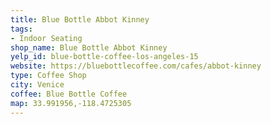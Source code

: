 ```yaml
---
title: Blue Bottle Abbot Kinney
tags:
- Indoor Seating
shop_name: Blue Bottle Abbot Kinney
yelp_id: blue-bottle-coffee-los-angeles-15
website: https://bluebottlecoffee.com/cafes/abbot-kinney
type: Coffee Shop
city: Venice
coffee: Blue Bottle Coffee
map: 33.991956,-118.4725305
---
```


